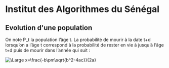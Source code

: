 
# Institut des Algorithmes du Sénégal

## Evolution d'une population

On note P_t la population l’âge t. La probabilité de mourir à la date t+d lorsqu’on a l’âge t correspond à la probabilité de rester en vie à jusqu’à l’âge t+d puis de mourir dans l’année qui suit :

![\Large x=\frac{-b\pm\sqrt{b^2-4ac}}{2a}](https://latex.codecogs.com/svg.latex?\Large&space;\frac{p_{t+d}}{p_t}\frac{p_{t+d}-p_{t+d+1}}{p_{t+d}) 
